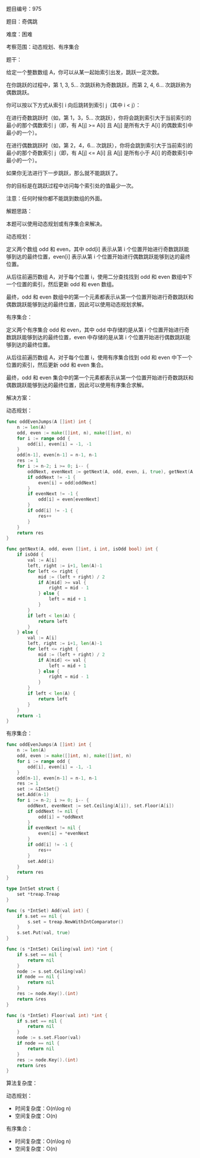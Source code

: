 题目编号：975

题目：奇偶跳

难度：困难

考察范围：动态规划、有序集合

题干：

给定一个整数数组 A，你可以从某一起始索引出发，跳跃一定次数。

在你跳跃的过程中，第 1, 3, 5... 次跳跃称为奇数跳跃，而第 2, 4, 6... 次跳跃称为偶数跳跃。

你可以按以下方式从索引 i 向后跳转到索引 j（其中 i < j）：

在进行奇数跳跃时（如，第 1，3，5... 次跳跃），你将会跳到索引大于当前索引的最小的那个偶数索引 j（即，有 A[j] >= A[i] 且 A[j] 是所有大于 A[i] 的偶数索引中最小的一个）。

在进行偶数跳跃时（如，第 2，4，6... 次跳跃），你将会跳到索引大于当前索引的最小的那个奇数索引 j（即，有 A[j] <= A[i] 且 A[j] 是所有小于 A[i] 的奇数索引中最小的一个）。

如果你无法进行下一步跳跃，那么就不能跳跃了。

你的目标是在跳跃过程中访问每个索引处的值最少一次。

注意：任何时候你都不能跳到数组的外面。

解题思路：

本题可以使用动态规划或有序集合来解决。

动态规划：

定义两个数组 odd 和 even，其中 odd[i] 表示从第 i 个位置开始进行奇数跳跃能够到达的最终位置，even[i] 表示从第 i 个位置开始进行偶数跳跃能够到达的最终位置。

从后往前遍历数组 A，对于每个位置 i，使用二分查找找到 odd 和 even 数组中下一个位置的索引，然后更新 odd 和 even 数组。

最终，odd 和 even 数组中的第一个元素都表示从第一个位置开始进行奇数跳跃和偶数跳跃能够到达的最终位置，因此可以使用动态规划求解。

有序集合：

定义两个有序集合 odd 和 even，其中 odd 中存储的是从第 i 个位置开始进行奇数跳跃能够到达的最终位置，even 中存储的是从第 i 个位置开始进行偶数跳跃能够到达的最终位置。

从后往前遍历数组 A，对于每个位置 i，使用有序集合找到 odd 和 even 中下一个位置的索引，然后更新 odd 和 even 集合。

最终，odd 和 even 集合中的第一个元素都表示从第一个位置开始进行奇数跳跃和偶数跳跃能够到达的最终位置，因此可以使用有序集合求解。

解决方案：

动态规划：

```go
func oddEvenJumps(A []int) int {
    n := len(A)
    odd, even := make([]int, n), make([]int, n)
    for i := range odd {
        odd[i], even[i] = -1, -1
    }
    odd[n-1], even[n-1] = n-1, n-1
    res := 1
    for i := n-2; i >= 0; i-- {
        oddNext, evenNext := getNext(A, odd, even, i, true), getNext(A, odd, even, i, false)
        if oddNext != -1 {
            even[i] = odd[oddNext]
        }
        if evenNext != -1 {
            odd[i] = even[evenNext]
        }
        if odd[i] != -1 {
            res++
        }
    }
    return res
}

func getNext(A, odd, even []int, i int, isOdd bool) int {
    if isOdd {
        val := A[i]
        left, right := i+1, len(A)-1
        for left <= right {
            mid := (left + right) / 2
            if A[mid] >= val {
                right = mid - 1
            } else {
                left = mid + 1
            }
        }
        if left < len(A) {
            return left
        }
    } else {
        val := A[i]
        left, right := i+1, len(A)-1
        for left <= right {
            mid := (left + right) / 2
            if A[mid] <= val {
                left = mid + 1
            } else {
                right = mid - 1
            }
        }
        if left < len(A) {
            return left
        }
    }
    return -1
}
```

有序集合：

```go
func oddEvenJumps(A []int) int {
    n := len(A)
    odd, even := make([]int, n), make([]int, n)
    for i := range odd {
        odd[i], even[i] = -1, -1
    }
    odd[n-1], even[n-1] = n-1, n-1
    res := 1
    set := &IntSet{}
    set.Add(n-1)
    for i := n-2; i >= 0; i-- {
        oddNext, evenNext := set.Ceiling(A[i]), set.Floor(A[i])
        if oddNext != nil {
            odd[i] = *oddNext
        }
        if evenNext != nil {
            even[i] = *evenNext
        }
        if odd[i] != -1 {
            res++
        }
        set.Add(i)
    }
    return res
}

type IntSet struct {
    set *treap.Treap
}

func (s *IntSet) Add(val int) {
    if s.set == nil {
        s.set = treap.NewWithIntComparator()
    }
    s.set.Put(val, true)
}

func (s *IntSet) Ceiling(val int) *int {
    if s.set == nil {
        return nil
    }
    node := s.set.Ceiling(val)
    if node == nil {
        return nil
    }
    res := node.Key().(int)
    return &res
}

func (s *IntSet) Floor(val int) *int {
    if s.set == nil {
        return nil
    }
    node := s.set.Floor(val)
    if node == nil {
        return nil
    }
    res := node.Key().(int)
    return &res
}
```

算法复杂度：

动态规划：

- 时间复杂度：O(n\log n)
- 空间复杂度：O(n)

有序集合：

- 时间复杂度：O(n\log n)
- 空间复杂度：O(n)